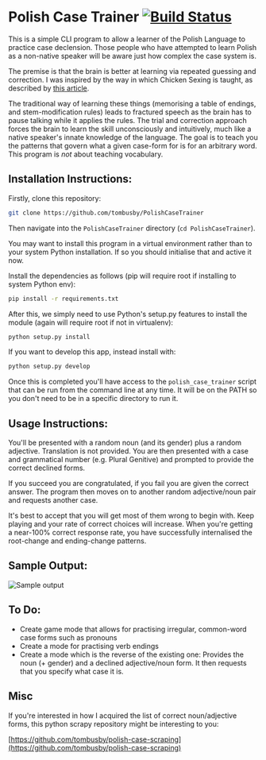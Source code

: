 
# Polish Case Trainer [![Build Status](https://travis-ci.org/tombusby/PolishCaseTrainer.svg?branch=master)](https://travis-ci.org/tombusby/PolishCaseTrainer)

This is a simple CLI program to allow a learner of the Polish Language to practice case declension. Those people who have attempted to learn Polish as a non-native speaker will be aware just how complex the case system is.

The premise is that the brain is better at learning via repeated guessing and correction. I was inspired by the way in which Chicken Sexing is taught, as described by [this article](http://www.businessinsider.com/the-incredible-intuition-of-professional-chicken-sexers-2012-3).

The traditional way of learning these things (memorising a table of endings, and stem-modification rules) leads to fractured speech as the brain has to pause talking while it applies the rules. The trial and correction approach forces the brain to learn the skill unconsciously and intuitively, much like a native speaker's innate knowledge of the language. The goal is to teach you the patterns that govern what a given case-form for is for an arbitrary word. This program is *not* about teaching vocabulary.

## Installation Instructions:

Firstly, clone this repository:

```bash
git clone https://github.com/tombusby/PolishCaseTrainer
```

Then navigate into the `PolishCaseTrainer` directory (`cd PolishCaseTrainer`).

You may want to install this program in a virtual environment rather than to your system Python installation. If so you should initialise that and active it now.

Install the dependencies as follows (pip will require root if installing to system Python env):

```bash
pip install -r requirements.txt
```

After this, we simply need to use Python's setup.py features to install the module (again will require root if not in virtualenv):

```bash
python setup.py install
```

If you want to develop this app, instead install with:

```bash
python setup.py develop
```

Once this is completed you'll have access to the `polish_case_trainer` script that can be run from the command line at any time. It will be on the PATH so you don't need to be in a specific directory to run it.

## Usage Instructions:

You'll be presented with a random noun (and its gender) plus a random adjective. Translation is not provided. You are then presented with a case and grammatical number (e.g. Plural Genitive) and prompted to provide the correct declined forms.

If you succeed you are congratulated, if you fail you are given the correct answer. The program then moves on to another random adjective/noun pair and requests another case.

It's best to accept that you will get most of them wrong to begin with. Keep playing and your rate of correct choices will increase. When you're getting a near-100% correct response rate, you have successfully internalised the root-change and ending-change patterns.

## Sample Output:

![Sample output](https://raw.githubusercontent.com/tombusby/PolishCaseTrainer/master/readme-files/terminal.png)

## To Do:

* Create game mode that allows for practising irregular, common-word case forms such as pronouns
* Create a mode for practising verb endings
* Create a mode which is the reverse of the existing one: Provides the noun (+ gender) and a declined adjective/noun form. It then requests that you specify what case it is.

## Misc

If you're interested in how I acquired the list of correct noun/adjective forms, this python scrapy repository might be interesting to you:

[https://github.com/tombusby/polish-case-scraping](https://github.com/tombusby/polish-case-scraping)
